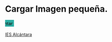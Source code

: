# Cargar Imagen pequeña.

![Imagen Pequeña](/images/ImgPeq.png)

[IES Alcántara](http://www.murciaeduca.es/iesalcantara/sitio/)


